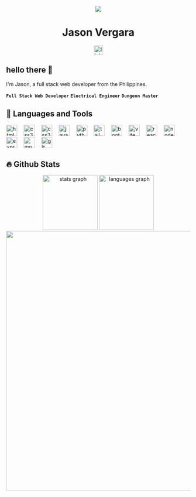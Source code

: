 <div align="center">
  <img src="https://i.imgur.com/uCOa8Hy.png" />
</div>

<h1 align="center">Jason Vergara</h1>

<div align="center">
  <a href="https://linkedin.com/in/edilberto-jr-vergara-188730310"><img src="https://img.shields.io/static/v1?message=LinkedIn&logo=linkedin&label=&color=0077B5&logoColor=white&labelColor=&style=for-the-badge" height="25" alt="linkedin logo"  /></a>          
</div>

## hello there 👋

I'm Jason, a full stack web developer from the Philippines.

**`Full Stack Web Developer`** **`Electrical Engineer`** **`Dungeon Master`**

## :toolbox: Languages and Tools

<div align="left">
  <img width="30px" src="https://cdn.jsdelivr.net/gh/devicons/devicon@latest/icons/html5/html5-original.svg" alt="html5 logo" />
  <img width="10" />
  <img width="30px" src="https://cdn.jsdelivr.net/gh/devicons/devicon@latest/icons/css3/css3-original.svg" alt="css3 logo" />
  <img width="10" />
  <img width="30px" src="https://cdn.jsdelivr.net/gh/devicons/devicon@latest/icons/javascript/javascript-original.svg" alt="css3 logo" />
  <img width="10" />
  <img width="30px" src="https://cdn.jsdelivr.net/gh/devicons/devicon@latest/icons/java/java-original.svg" alt="java logo" />
  <img width="10" />
  <img width="30px" src="https://cdn.jsdelivr.net/gh/devicons/devicon@latest/icons/python/python-original.svg" alt="python logo" />
  <img width="10" />
  <img width="30px" src="https://cdn.jsdelivr.net/gh/devicons/devicon@latest/icons/tailwindcss/tailwindcss-original.svg" alt="tailwindcss logo" />
  <img width="10" />
  <img width="30px" src="https://cdn.jsdelivr.net/gh/devicons/devicon@latest/icons/bootstrap/bootstrap-original.svg" alt="bootstrap logo" />
  <img width="10" />
  <img width="30px" src="https://cdn.jsdelivr.net/gh/devicons/devicon@latest/icons/vitejs/vitejs-original.svg" alt="vite js logo" />
  <img width="10" />
  <img width="30px" src="https://cdn.jsdelivr.net/gh/devicons/devicon@latest/icons/react/react-original.svg" alt="react js logo" />
  <img width="10" />
  <img width="30px" src="https://cdn.jsdelivr.net/gh/devicons/devicon@latest/icons/nodejs/nodejs-original.svg" alt="node js logo" />
  <img width="10" />
  <img width="30px" style="background-color:white" src="https://cdn.jsdelivr.net/gh/devicons/devicon@latest/icons/express/express-original.svg" alt="express js logo" />
  <img width="10" />
  <img width="30px" src="https://cdn.jsdelivr.net/gh/devicons/devicon@latest/icons/mongodb/mongodb-original.svg" alt="mongodb logo" />
  <img width="10" />
  <img width="30px" src="https://cdn.jsdelivr.net/gh/devicons/devicon@latest/icons/git/git-original.svg" alt="git logo" />
</div>

## :fire: Github Stats

<div align="center">
  <img src="https://github-readme-stats.vercel.app/api?username=jasonravager&hide_title=false&hide_rank=false&show_icons=true&include_all_commits=true&count_private=true&disable_animations=false&theme=great-gatsby&locale=en&hide_border=true" height="150" alt="stats graph"  />
  <img src="https://github-readme-stats.vercel.app/api/top-langs?username=jasonravager&locale=en&hide_title=false&layout=compact&card_width=320&langs_count=5&theme=great-gatsby&hide_border=true" height="150" alt="languages graph"  />
</div>
<div align="center">
  <img src="https://github-readme-streak-stats.herokuapp.com/?user=jasonravager&theme=great-gatsby&hide_border=true" width="710" />
</div>
